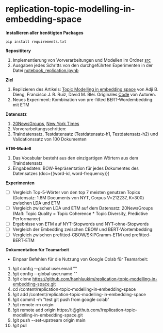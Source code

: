 # replication-topic-modelling-in-embedding-space
**Installieren aller benötigten Packages**

`pip install requirements.txt`

**Reposititory**
1. Implementierung von Vorverarbeitungen und Modellen im Ordner [src](https://github.com/hanhluukim/replication-topic-modelling-in-embedding-space/tree/main/src)
2. Ausgaben jedes Schritts von den durchgeführten Experimenten in der Datei [notebook_replication.ipynb](https://github.com/hanhluukim/replication-topic-modelling-in-embedding-space/blob/main/notebook_replication.ipynb) 

**Ziel**
1. Replizieren des Artikels: [Topic Modelling in embedding space](https://arxiv.org/abs/1907.04907) von Adji B. Dieng, Francisco J. R. Ruiz, David M. Blei. Originales [Code](https://github.com/adjidieng/ETM) von Autoren. 
2. Neues Experiment: Kombination von pre-fitted BERT-Wordembedding mit ETM

**Datensatz**
1. [20NewsGroups](), [New York Times]()
2. Vorverarbeitungsschritten: 
3. Traindatensatz, Testdatensatz (Testdatensatz-h1, Testdatensatz-h2) und Validationssatz von 100 Dokumenten

**ETM-Modell**
1. Das Vocabular besteht aus den einzigartigen Wörtern aus dem Traindatensatz
2. Eingabedaten: BOW-Repräsentation für jedes Dokumentes des Datensatzes (doc={(word-id, word-frequency)})

**Experimenten**

- [ ] Vergleich Top-5-Wörter von den top 7 meisten genutzen Topics (Datensatz: 1.8M Documents von NYT, Corpus V=212237, K=300) zwischen LDA und ETM
- [ ] Vergleich zwischen LDA und ETM auf dem Datensatz: 20NewsGroups (Maß: Topic Quality = Topic Coherence * Topic Diversity, Predictive Performance)
- [ ] Ergebnisse von ETM auf NYT-Stopwords und NYT-ohne-Stopwords
- [ ] Vergleich der Embedding zwischen CBOW und BERT-Wortembedding
- [ ] Vergleich zwischen prefitted-CBOW/SKIPGramm-ETM und prefitted-BERT-ETM

**Dokumentation für Teamarbeit**
- Einpaar Befehlen für die Nutzung von Google Colab für Teamarbeit:
1. !git config --global user.email ""
2. !git config --global user.name ""
3. !git clone https://github.com/hanhluukim/replication-topic-modelling-in-embedding-space.git
4. cd /content/replication-topic-modelling-in-embedding-space
5. !git add /content/replication-topic-modelling-in-embedding-space
6. !git commit -m "test git push from google colab"
7. !git remote rm origin
8. !git remote add origin https://<username>:<token>@github.com/<username>/replication-topic-modelling-in-embedding-space.git
9. !git push --set-upstream origin main
10. !git pull
